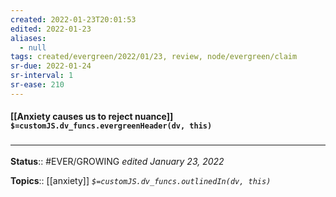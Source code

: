 ```yaml
---
created: 2022-01-23T20:01:53 
edited: 2022-01-23
aliases:
  - null
tags: created/evergreen/2022/01/23, review, node/evergreen/claim
sr-due: 2022-01-24
sr-interval: 1
sr-ease: 210
---
```


#### [[Anxiety causes us to reject nuance]] `$=customJS.dv_funcs.evergreenHeader(dv, this)`

 

### <hr class="footnote"/>

**Status**:: #EVER/GROWING
*edited January 23, 2022*

**Topics**:: [[anxiety]]
*`$=customJS.dv_funcs.outlinedIn(dv, this)`*


